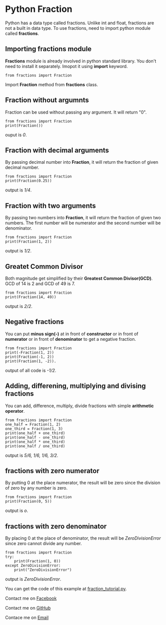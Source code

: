 # Python Fraction
Python has a data type called fractions. Unlike int and float, fractions are not a built in data type. To use fractions, need to import python module called **fractions**.

## Importing fractions module
**Fractions** module is already involved in python standard library. You don't need to install it separately. Imopot it using **import** keyword.
```
from fractions import Fraction
```
Import **Fraction** method from **fractions** class.

## Fraction without argumnts
Fraction can be used without passing any argument. It will return "0".
```
from fractions import Fraction
print(Fraction())
```
 ouput is *0*.

## Fraction with decimal arguments
By passing decimal number into **Fraction**, it will return the fraction of given decimal number.
```
from fractions import Fraction
print(Fraction(0.25))
```
output is *1/4*.

## Fraction with two arguments
By passing two numbers into **Fraction**, it will return the fraction of given two numbers. The first number will be numerator and the second number will be denominator.
```
from fractions import Fraction
print(Fraction(1, 2))
```
output is *1/2*.

## Greatet Common Divisor

Both magnitude get simplified by their **Greatest Common Divisor(GCD)**. GCD of 14 is 2 and GCD of 49 is 7.
```
from fractions import Fraction
print(Fraction(14, 49))
```
output is *2/2*.

## Negative fractions 

You can put **minus sign(-)** at in front of **constructor** or in front of **numerator** or in front of **denominator** to get a negative fraction.
```
from fractions import Fraction
print(-Fraction(1, 2))
print(Fraction(-1, 2))
print(Fraction(1, -2)).
```
output of all code is *-1/2*.

## Adding, differening, multiplying and divising fractions 
You can add, difference, multiply, divide fractions with simple **arithmetic operator**.
```
from fractions import Fraction
one_half = Fraction(1, 2)
one_third = Fraction(1, 3)
print(one_half + one_third)
print(one_half - one_third)
print(one_half * one_third)
print(one_half / one_third)
```
output is *5/6, 1/6, 1/6, 3/2*.

## fractions with zero numerator
By putting 0 at the place numerator, the result will be zero since the division of zero by any number is zero.
```
from fractions import Fraction
print(Fraction(0, 5))
```
output is *o*.

## fractions with zero denominator
By placing 0 at the place of denominator, the result will be *ZeroDivisionError* since zero cannot divide any number.
```
from fractions import Fraction
try:
    print(Fraction(1, 0))
except ZeroDivisionError:
    print("ZeroDivisionError")
```
output is *ZeroDivisionError*.

You can get the code of this example at [fraction_tutorial.py](https://github.com/aungnyeinchan351/PythonFraction/blob/main/fraction_tutorial.py).

Contact me on [Facebook](https://www.facebook.com/zinyaw3063)

Contact me on [GitHub](https://www.github.com/aungnyeinchan351)

Contace me on [Email](aungnyeinchan3063@protonmail.com)
